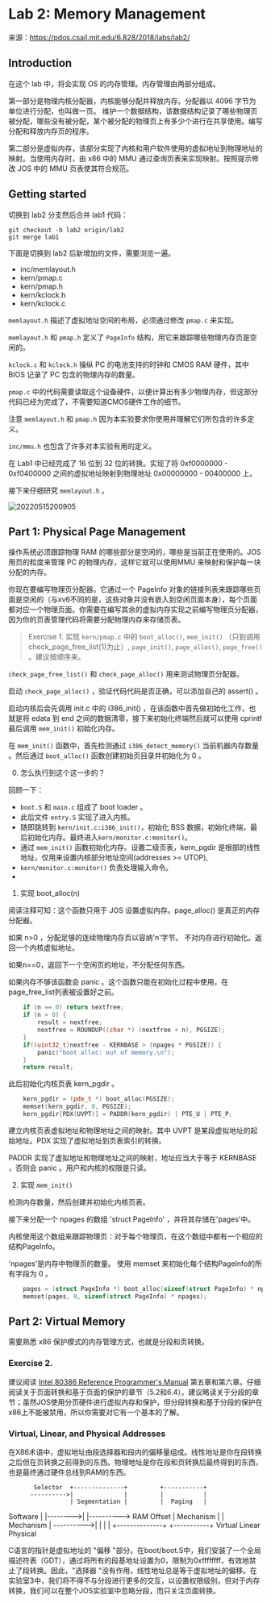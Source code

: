 # Lab 2: Memory Management

来源：https://pdos.csail.mit.edu/6.828/2018/labs/lab2/

## Introduction

在这个 lab 中，将会实现 OS 的内存管理。内存管理由两部分组成。

第一部分是物理内核分配器，内核能够分配并释放内存。分配器以 4096 字节为单位进行分配，也叫做一页。
维护一个数据结构，该数据结构记录了哪些物理页被分配，哪些没有被分配，某个被分配的物理页上有多少个进行在共享使用。编写分配和释放内存页的程序。

第二部分是虚拟内存，该部分实现了内核和用户软件使用的虚拟地址到物理地址的映射。当使用内存时，由 x86 中的 MMU 通过查询页表来实现映射。按照提示修改 JOS 中的 MMU 页表使其符合规范。

## Getting started

切换到 lab2 分支然后合并 lab1 代码：

    git checkout -b lab2 origin/lab2
    git merge lab1

下面是切换到 lab2 后新增加的文件，需要浏览一遍。

* inc/memlayout.h
* kern/pmap.c
* kern/pmap.h   
* kern/kclock.h 
* kern/kclock.c

`memlayout.h` 描述了虚拟地址空间的布局，必须通过修改 `pmap.c` 来实现。

`memlayout.h` 和 `pmap.h` 定义了 `PageInfo` 结构，用它来跟踪哪些物理内存页是空闲的。

`kclock.c` 和 `kclock.h` 操纵 PC 的电池支持的时钟和 CMOS RAM 硬件，其中 BIOS 记录了 PC 包含的物理内存的数量。

`pmap.c` 中的代码需要读取这个设备硬件，以便计算出有多少物理内存，但这部分代码已经为完成了，不需要知道CMOS硬件工作的细节。

注意 `memlayout.h` 和 `pmap.h` 因为本实验要求你使用并理解它们所包含的许多定义。 

`inc/mmu.h` 也包含了许多对本实验有用的定义。

在 Lab1 中已经完成了 16 位到 32 位的转换。实现了将 0xf0000000 - 0xf0400000 之间的虚拟地址映射到物理地址 0x00000000 - 00400000 上。

接下来仔细研究 `memlayout.h` 。

![20220515200905](https://cdn.jsdelivr.net/gh/weijiew/pic/images/20220515200905.png)

## Part 1: Physical Page Management

操作系统必须跟踪物理 RAM 的哪些部分是空闲的，哪些是当前正在使用的。JOS 用页的粒度来管理 PC 的物理内存，这样它就可以使用MMU 来映射和保护每一块分配的内存。

你现在要编写物理页分配器。它通过一个 PageInfo 对象的链接列表来跟踪哪些页面是空闲的（与xv6不同的是，这些对象并没有嵌入到空闲页面本身），每个页面都对应一个物理页面。你需要在编写其余的虚拟内存实现之前编写物理页分配器，因为你的页表管理代码将需要分配物理内存来存储页表。

> Exercise 1.  实现 `kern/pmap.c` 中的 `boot_alloc()`, `mem_init()` （只到调用check_page_free_list(1)为止）, `page_init()`, `page_alloc()`, `page_free()` 。建议按顺序来。

`check_page_free_list()` 和 `check_page_alloc()` 用来测试物理页分配器。

启动 `check_page_alloc()` ，验证代码代码是否正确，可以添加自己的 assert() 。

启动内核后会先调用 init.c 中的 i386_init() ，在该函数中首先做初始化工作，也就是将 edata 到 end 之间的数据清零，接下来初始化终端然后就可以使用 cprintf 最后调用 `mem_init()` 初始化内存。

在 `mem_init()` 函数中，首先检测通过 `i386_detect_memory()` 当前机器内存数量 。然后通过 `boot_alloc()` 函数创建初始页目录并初始化为 0 。

0. 怎么执行到这个这一步的？

回顾一下：

* `boot.S` 和 `main.c`  组成了 boot loader 。
* 此后文件 `entry.S` 实现了进入内核。
* 随即跳转到 `kern/init.c:i386_init()`，初始化 BSS 数据，初始化终端，最后初始化内存。最终进入`kern/monitor.c:monitor()`。
* 通过 `mem_init()` 函数初始化内存。设置二级页表，kern_pgdir 是根部的线性地址，仅用来设置内核部分地址空间(addresses >= UTOP),
* `kern/monitor.c:monitor()` 负责处理输入命令。
* 

1. 实现 boot_alloc(n)

阅读注释可知：这个函数只用于 JOS 设置虚拟内存。page_alloc() 是真正的内存分配器。

如果 n>0 ，分配足够的连续物理内存页以容纳'n'字节。 不对内存进行初始化。返回一个内核虚拟地址。

如果n==0，返回下一个空闲页的地址，不分配任何东西。

如果内存不够该函数会 panic 。这个函数只能在初始化过程中使用，在page_free_list列表被设置好之前。

```cpp
	if (n == 0) return nextfree;
	if (n > 0) {
		result = nextfree;
		nextfree = ROUNDUP((char *) (nextfree + n), PGSIZE);
	}
	if((uint32_t)nextfree - KERNBASE > (npages * PGSIZE)) {
		panic("boot alloc: out of memory.\n");
	}
	return result;
```

此后初始化内核页表 kern_pgdir 。

```cpp
	kern_pgdir = (pde_t *) boot_alloc(PGSIZE);
	memset(kern_pgdir, 0, PGSIZE);
	kern_pgdir[PDX(UVPT)] = PADDR(kern_pgdir) | PTE_U | PTE_P;
```

建立内核页表虚拟地址和物理地址之间的映射。其中 UVPT 是某段虚拟地址的起始地址。PDX 实现了虚拟地址到页表索引的转换。

PADDR 实现了虚拟地址和物理地址之间的映射，地址应当大于等于 KERNBASE ，否则会 panic 。用户和内核的权限是只读。

2. 实现 `mem_init()`

检测内存数量，然后创建并初始化内核页表。

接下来分配一个 npages 的数组 'struct PageInfo' ，并将其存储在'pages'中。

内核使用这个数组来跟踪物理页：对于每个物理页，在这个数组中都有一个相应的结构PageInfo。

'npages'是内存中物理页的数量。 使用 memset 来初始化每个结构PageInfo的所有字段为 0 。

```cpp
	pages = (struct PageInfo *) boot_alloc(sizeof(struct PageInfo) * npages);
	memset(pages, 0, sizeof(struct PageInfo) * npages);
```

## Part 2: Virtual Memory

需要熟悉 x86 保护模式的内存管理方式，也就是分段和页转换。

### Exercise 2.

建议阅读  [Intel 80386 Reference Programmer's Manual](https://pdos.csail.mit.edu/6.828/2018/readings/i386/toc.htm) 第五章和第六章。仔细阅读关于页面转换和基于页面的保护的章节（5.2和6.4）。建议略读关于分段的章节；虽然JOS使用分页硬件进行虚拟内存和保护，但分段转换和基于分段的保护在x86上不能被禁用，所以你需要对它有一个基本的了解。


### Virtual, Linear, and Physical Addresses

在X86术语中，虚拟地址由段选择器和段内的偏移量组成。线性地址是你在段转换之后但在页转换之前得到的东西。物理地址是你在段和页转换后最终得到的东西，也是最终通过硬件总线到RAM的东西。

           Selector  +--------------+         +-----------+
          ---------->|              |         |           |
                     | Segmentation |         |  Paging   |
Software             |              |-------->|           |---------->  RAM
            Offset   |  Mechanism   |         | Mechanism |
          ---------->|              |         |           |
                     +--------------+         +-----------+
            Virtual                   Linear                Physical


C语言的指针是虚拟地址的 "偏移 "部分。在boot/boot.S中，我们安装了一个全局描述符表（GDT），通过将所有的段基地址设置为0，限制为0xffffffff，有效地禁止了段转换。因此，"选择器 "没有作用，线性地址总是等于虚拟地址的偏移。在实验室3中，我们将不得不与分段进行更多的交互，以设置权限级别，但对于内存转换，我们可以在整个JOS实验室中忽略分段，而只关注页面转换。

